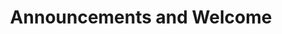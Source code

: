 ---
title: Announcements and Welcome
description: Generalized announcements and welcomes.
image:

# Badge style
style:
    background: "#2a9d8f"
    color: "#fff"
---